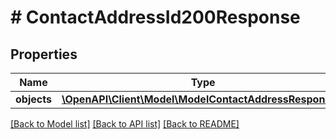 # # ContactAddressId200Response

## Properties

Name | Type | Description | Notes
------------ | ------------- | ------------- | -------------
**objects** | [**\OpenAPI\Client\Model\ModelContactAddressResponse[]**](ModelContactAddressResponse.md) |  | [optional]

[[Back to Model list]](../../README.md#models) [[Back to API list]](../../README.md#endpoints) [[Back to README]](../../README.md)
